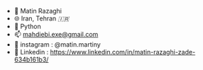 - 👋 Matin Razaghi
- 🌐 Iran, Tehran *🇮🇷*
- 🐍 Python
- 📫 mahdiebi.exe@gmail.com
- 📱 instagram  : @matin.martiny
- 📱 Linkedin   : https://www.linkedin.com/in/matin-razaghi-zade-634b161b3/
